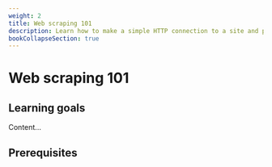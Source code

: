 ```yaml
---
weight: 2
title: Web scraping 101
description: Learn how to make a simple HTTP connection to a site and parse content to a CSV file
bookCollapseSection: true
---
```


# Web scraping 101

## Learning goals

Content...

## Prerequisites
